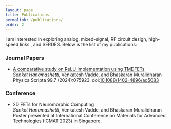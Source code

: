 ```yaml
---
layout: page
title: Publications
permalink: /publications/
order: 2
---
```

I am interested in exploring analog, mixed-signal, RF circuit design, high-speed links , and SERDES. Below is the list of my publications:

### Journal Papers

* [A comparative study on ReLU Implementation using TMDFETs](https://iopscience.iop.org/article/10.1088/1402-4896/ad5083/meta)  
<i>Sanket Hanamashetti</i>, Venkatesh Vadde, and Bhaskaran Muralidharan  
Physica Scripta 99.7 (2024):075923. doi:[10.1088/1402-4896/ad5083](https://doi.org/10.1088/1402-4896/ad5083)

### Conference

* 2D FETs for Neuromorphic Computing\
<i>Sanket Hanamashetti</i>, Venkatesh Vadde, and Bhaskaran Muralidharan\
Poster presented at International Conference on Materials for Advanced Technologies (ICMAT 2023) in Singapore.